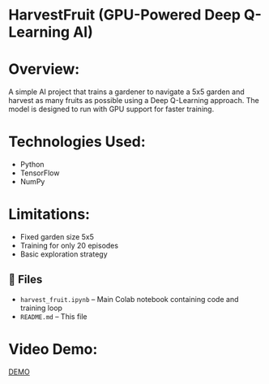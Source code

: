 # HarvestFruit (GPU-Powered Deep Q-Learning AI)

# Overview:
 A simple AI project that trains a gardener to navigate a 5x5 garden and harvest as many fruits as possible using a Deep Q-Learning approach. The model is designed to run with GPU support for faster training.

 
# Technologies Used:
- Python
- TensorFlow
- NumPy

# Limitations:
- Fixed garden size 5x5
- Training for only 20 episodes
- Basic exploration strategy

## 📁 Files
- `harvest_fruit.ipynb` – Main Colab notebook containing code and training loop
- `README.md` – This file

# Video Demo:
  [DEMO](https://drive.google.com/drive/folders/1mLyt2MjCkRWM5bJV-HlLesHRK96I9HUj?usp=share_link)
